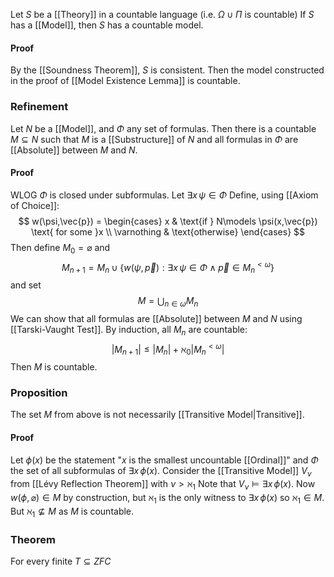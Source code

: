 Let $S$ be a [[Theory]] in a countable language (i.e. $\Omega \cup \Pi$ is countable)
If $S$ has a [[Model]], then $S$ has a countable model.
#### Proof
By the [[Soundness Theorem]], $S$ is consistent.
Then the model constructed in the proof of [[Model Existence Lemma]] is countable. 
### Refinement
Let $N$ be a [[Model]], and $\Phi$ any set of formulas.
Then there is a countable $M\subseteq N$ 
such that $M$ is a [[Substructure]] of $N$
and all formulas in $\Phi$ are [[Absolute]] between $M$ and $N$.
#### Proof
WLOG $\Phi$ is closed under subformulas.
Let $\exists x\,\psi \in \Phi$
Define, using [[Axiom of Choice]]:
$$
w(\psi,\vec{p}) = \begin{cases}
x & \text{if } N\models \psi(x,\vec{p}) \text{ for some }x \\
\varnothing & \text{otherwise}
\end{cases}
$$
Then define $M_{0}=\varnothing$ and 
$$
M_{n+1} = M_{n} \cup \{ w(\psi,\vec{p}) : \exists x\,\psi \in \Phi \land \vec{p}\in M_{n}^{<\omega}\}
$$
and set
$$
M=\bigcup_{n\in \omega} M_{n}
$$
We can show that all formulas are [[Absolute]] between $M$ and $N$ 
using [[Tarski-Vaught Test]].
By induction, all $M_{n}$ are countable:
$$
\lvert M_{n+1} \rvert \leq \lvert M_{n} \rvert + \aleph_{0} \lvert M_{n}^{<\omega} \rvert 
$$
Then $M$ is countable.
### Proposition
The set $M$ from above is not necessarily [[Transitive Model|Transitive]].
#### Proof
Let $\phi(x)$ be the statement "$x$ is the smallest uncountable [[Ordinal]]"
and $\Phi$ the set of all subformulas of $\exists x\,\phi(x)$.
Consider the [[Transitive Model]] $V_{\nu}$ from [[Lévy Reflection Theorem]] with $\nu>\aleph_{1}$
Note that $V_{\nu}\models \exists x\,\phi(x)$.
Now $w(\phi,\varnothing)\in M$ by construction, but $\aleph_{1}$ is the only witness to $\exists x\,\phi(x)$
so $\aleph_{1}\in M$.
But $\aleph_{1}\not\subseteq M$ as $M$ is countable.

### Theorem
For every finite $T\subseteq ZFC$ 